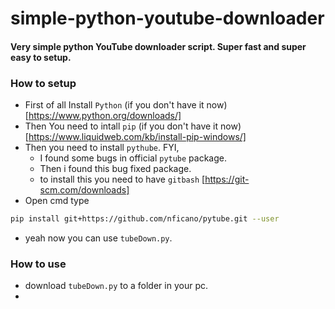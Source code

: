 # simple-python-youtube-downloader
#### Very simple python YouTube downloader script. Super fast and super easy to setup.
### How to setup
- First of all Install `Python` (if you don't have it now) [https://www.python.org/downloads/]
- Then You need to intall `pip` (if you don't have it now) [https://www.liquidweb.com/kb/install-pip-windows/]
- Then you need to install `pythube`. FYI,
    - I found some bugs in official `pytube` package.
    - Then i found this bug fixed package.
    - to install this you need to have `gitbash` [https://git-scm.com/downloads]
- Open cmd type  
```sh
pip install git+https://github.com/nficano/pytube.git --user
```
- yeah now you can use `tubeDown.py`.

### How to use
- download `tubeDown.py` to a folder in your pc.
- 
